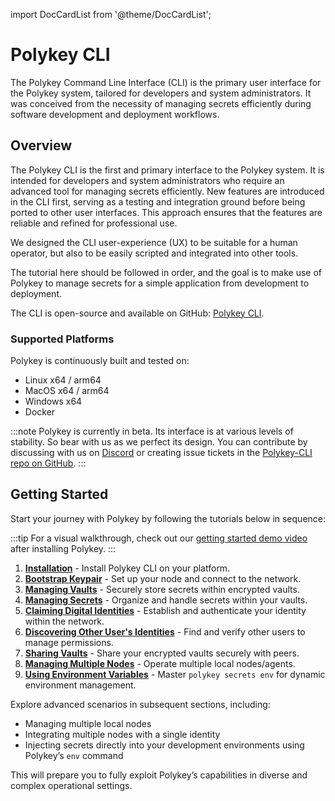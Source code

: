 import DocCardList from '@theme/DocCardList';

# Polykey CLI

The Polykey Command Line Interface (CLI) is the primary user interface for the Polykey system, tailored for developers and system administrators. It was conceived from the necessity of managing secrets efficiently during software development and deployment workflows.

## Overview

The Polykey CLI is the first and primary interface to the Polykey system. It is intended for developers and system administrators who require an advanced tool for managing secrets efficiently. New features are introduced in the CLI first, serving as a testing and integration ground before being ported to other user interfaces. This approach ensures that the features are reliable and refined for professional use.

We designed the CLI user-experience (UX) to be suitable for a human operator, but also to be easily scripted and integrated into other tools.

The tutorial here should be followed in order, and the goal is to make use of Polykey to manage secrets for a simple application from development to deployment.

The CLI is open-source and available on GitHub: [Polykey CLI](https://github.com/MatrixAI/Polykey-CLI).

### Supported Platforms

Polykey is continuously built and tested on:

- Linux x64 / arm64
- MacOS x64 / arm64
- Windows x64
- Docker

:::note
Polykey is currently in beta. Its interface is at various levels of stability. So bear with us as we perfect its design. You can contribute by discussing with us on [Discord](https://discord.gg/h3UShM8WUN) or creating issue tickets in the [Polykey-CLI repo on GitHub](https://github.com/MatrixAI/Polykey-CLI).
:::

## Getting Started

Start your journey with Polykey by following the tutorials below in sequence:

:::tip
For a visual walkthrough, check out our [getting started demo video](https://vimeo.com/884649667) after installing Polykey.
:::

1. **[Installation](/docs/getting-started/polykey-cli/installation)** - Install Polykey CLI on your platform.
2. **[Bootstrap Keypair](/docs/getting-started/polykey-cli/bootstrapping)** - Set up your node and connect to the network.
3. **[Managing Vaults](/docs/getting-started/polykey-cli/managing-vaults)** - Securely store secrets within encrypted vaults.
4. **[Managing Secrets](/docs/getting-started/polykey-cli/managing-secrets)** - Organize and handle secrets within your vaults.
5. **[Claiming Digital Identities](/docs/getting-started/polykey-cli/claiming-digital-identities)** - Establish and authenticate your identity within the network.
6. **[Discovering Other User's Identities](/docs/getting-started/polykey-cli/discovering-other-users)** - Find and verify other users to manage permissions.
7. **[Sharing Vaults](/docs/getting-started/polykey-cli/sharing-vaults)** - Share your encrypted vaults securely with peers.
8. **[Managing Multiple Nodes](/docs/getting-started/polykey-cli/managing-multiple-nodes)** - Operate multiple local nodes/agents.
9. **[Using Environment Variables](/docs/getting-started/polykey-cli/using-environment-variables)** - Master `polykey secrets env` for dynamic environment management.

Explore advanced scenarios in subsequent sections, including:

- Managing multiple local nodes
- Integrating multiple nodes with a single identity
- Injecting secrets directly into your development environments using Polykey’s `env` command

This will prepare you to fully exploit Polykey’s capabilities in diverse and complex operational settings.

<DocCardList />

